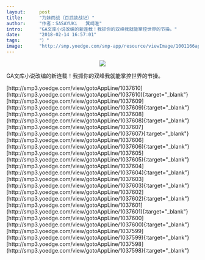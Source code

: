 ```yaml
---
layout:     post
title:      "为妹而战（百武装战记）"
author:     "作者：SASAYUKi   箕崎准"
intro:      "GA文库小说改编的新连载！我抓你的双峰我就能掌控世界的节操。"
date:       "2018-02-14 16:57:01"
tags:       "）"
image:      "http://smp.yoedge.com/smp-app/resource/viewImage/1001166appline.png"
---
```

<div style="text-align: center">
<p><img src="http://smp.yoedge.com/smp-app/resource/viewImage/1001166appline.png"/></p>
</div>
<p class="post-meta">
<span>GA文库小说改编的新连载！我抓你的双峰我就能掌控世界的节操。</span>
</p>
[http://smp3.yoedge.com/view/gotoAppLine/1037610](http://smp3.yoedge.com/view/gotoAppLine/1037610){:target="_blank"}
[http://smp3.yoedge.com/view/gotoAppLine/1037609](http://smp3.yoedge.com/view/gotoAppLine/1037609){:target="_blank"}
[http://smp3.yoedge.com/view/gotoAppLine/1037608](http://smp3.yoedge.com/view/gotoAppLine/1037608){:target="_blank"}
[http://smp3.yoedge.com/view/gotoAppLine/1037607](http://smp3.yoedge.com/view/gotoAppLine/1037607){:target="_blank"}
[http://smp3.yoedge.com/view/gotoAppLine/1037606](http://smp3.yoedge.com/view/gotoAppLine/1037606){:target="_blank"}
[http://smp3.yoedge.com/view/gotoAppLine/1037605](http://smp3.yoedge.com/view/gotoAppLine/1037605){:target="_blank"}
[http://smp3.yoedge.com/view/gotoAppLine/1037604](http://smp3.yoedge.com/view/gotoAppLine/1037604){:target="_blank"}
[http://smp3.yoedge.com/view/gotoAppLine/1037603](http://smp3.yoedge.com/view/gotoAppLine/1037603){:target="_blank"}
[http://smp3.yoedge.com/view/gotoAppLine/1037602](http://smp3.yoedge.com/view/gotoAppLine/1037602){:target="_blank"}
[http://smp3.yoedge.com/view/gotoAppLine/1037601](http://smp3.yoedge.com/view/gotoAppLine/1037601){:target="_blank"}
[http://smp3.yoedge.com/view/gotoAppLine/1037600](http://smp3.yoedge.com/view/gotoAppLine/1037600){:target="_blank"}
[http://smp3.yoedge.com/view/gotoAppLine/1037599](http://smp3.yoedge.com/view/gotoAppLine/1037599){:target="_blank"}
[http://smp3.yoedge.com/view/gotoAppLine/1037598](http://smp3.yoedge.com/view/gotoAppLine/1037598){:target="_blank"}


